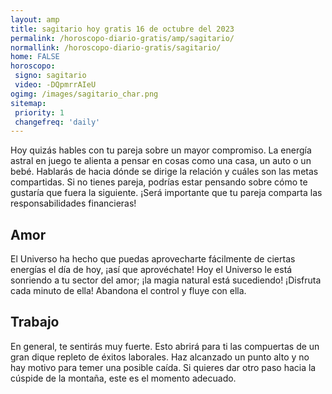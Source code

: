 ```yaml
---
layout: amp
title: sagitario hoy gratis 16 de octubre del 2023 
permalink: /horoscopo-diario-gratis/amp/sagitario/
normallink: /horoscopo-diario-gratis/sagitario/
home: FALSE
horoscopo:
 signo: sagitario
 video: -DQpmrrAIeU
ogimg: /images/sagitario_char.png
sitemap:
 priority: 1
 changefreq: 'daily'
---
```



Hoy quizás hables con tu pareja sobre un mayor compromiso. La energía astral en juego te alienta a pensar en cosas como una casa, un auto o un bebé. Hablarás de hacia dónde se dirige la relación y cuáles son las metas compartidas. Si no tienes pareja, podrías estar pensando sobre cómo te gustaría que fuera la siguiente. ¡Será importante que tu pareja comparta las responsabilidades financieras!

## Amor

El Universo ha hecho que puedas aprovecharte fácilmente de ciertas energías el día de hoy, ¡así que aprovéchate! Hoy el Universo le está sonriendo a tu sector del amor; ¡la magia natural está sucediendo! ¡Disfruta cada minuto de ella! Abandona el control y fluye con ella.

## Trabajo

En general, te sentirás muy fuerte. Esto abrirá para ti las compuertas de un gran dique repleto de éxitos laborales. Haz alcanzado un punto alto y no hay motivo para temer una posible caída. Si quieres dar otro paso hacia la cúspide de la montaña, este es el momento adecuado.
